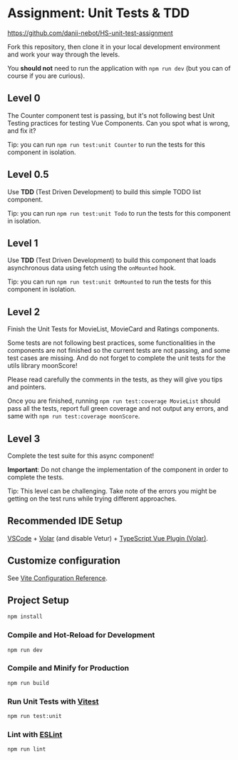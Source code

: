 # Assignment: Unit Tests & TDD

https://github.com/danii-nebot/HS-unit-test-assignment

Fork this repository, then clone it in your local development environment and work your way through the levels.

You **should not** need to run the application with `npm run dev` (but you can of course if you are curious).

## Level 0

The Counter component test is passing, but it's not following best Unit Testing practices for testing Vue Components. Can you spot what is wrong, and fix it?

Tip: you can run `npm run test:unit Counter` to run the tests for this component in isolation.

## Level 0.5

Use **TDD** (Test Driven Development) to build this simple TODO list component.

Tip: you can run `npm run test:unit Todo` to run the tests for this component in isolation.

## Level 1

Use **TDD** (Test Driven Development) to build this component that loads asynchronous data using fetch using the `onMounted` hook.

Tip: you can run `npm run test:unit OnMounted` to run the tests for this component in isolation.

## Level 2

Finish the Unit Tests for MovieList, MovieCard and Ratings components.

Some tests are not following best practices, some functionalities in the components are not finished so the current tests are not passing, and some test cases are missing. And do not forget to complete the unit tests for the utils library moonScore!

Please read carefully the comments in the tests, as they will give you tips and pointers.

Once you are finished, running `npm run test:coverage MovieList` should pass all the tests, report full green coverage and not output any errors, and same with `npm run test:coverage moonScore`.

## Level 3

Complete the test suite for this async component!

**Important**: Do not change the implementation of the component in order to complete the tests.

Tip: This level can be challenging. Take note of the errors you might be getting on the test runs while trying different approaches.

## Recommended IDE Setup

[VSCode](https://code.visualstudio.com/) + [Volar](https://marketplace.visualstudio.com/items?itemName=Vue.volar) (and disable Vetur) + [TypeScript Vue Plugin (Volar)](https://marketplace.visualstudio.com/items?itemName=Vue.vscode-typescript-vue-plugin).

## Customize configuration

See [Vite Configuration Reference](https://vitejs.dev/config/).

## Project Setup

```sh
npm install
```

### Compile and Hot-Reload for Development

```sh
npm run dev
```

### Compile and Minify for Production

```sh
npm run build
```

### Run Unit Tests with [Vitest](https://vitest.dev/)

```sh
npm run test:unit
```

### Lint with [ESLint](https://eslint.org/)

```sh
npm run lint
```
